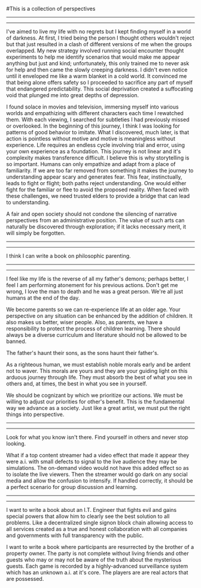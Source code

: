 #This is a collection of perspectives

---
---
I've aimed to live my life with no regrets but I kept finding myself in a world of darkness.  At first, I tried being the person I thought others wouldn't reject but that just resulted in a clash of different versions of me when the groups overlapped.  My new strategy involved running social encounter thought experiments to help me identify scenarios that would make me appear anything but just and kind; unfortunately, this only trained me to never ask for help and then came the slowly creeping darkness.  I didn't even notice until it enveloped me like a warm blanket in a cold world.  It convinced me that being alone offers safety so I proceeded to sacrifice any part of myself that endangered predictability.  This social deprivation created a suffocating void that plunged me into great depths of depression.

I found solace in movies and television, immersing myself into various worlds and empathizing with different characters each time I rewatched them.  With each viewing, I searched for subtleties I had previously missed or overlooked.  In the beginning of this journey, I think I was looking for patterns of good behavior to imitate.  What I discovered, much later, is that action is pointless without motive and motive is meaningless without experience.  Life requires an endless cycle involving trial and error, using your own experience as a foundation.  This journey is not linear and it's complexity makes transference difficult.  I believe this is why storytelling is so important.  Humans can only empathize and adapt from a place of familiarity.  If we are too far removed from something it makes the journey to understanding appear scary and generates fear.  This fear, instinctually, leads to fight or flight; both paths reject understanding.  One would either fight for the familiar or flee to avoid the proposed reality.  When faced with these challenges, we need trusted elders to provide a bridge that can lead to understanding.

A fair and open society should not condone the silencing of narrative perspectives from an administrative position.  The value of such arts can naturally be discovered through exploration; if it lacks necessary merit, it will simply be forgotten.

---
---
I think I can write a book on philosophic parenting.

----------
----------
I feel like my life is the reverse of all my father's demons; perhaps better, I feel I am performing atonement for his previous actions.  Don't get me wrong, I love the man to death and he was a great person.  We're all just humans at the end of the day.

We become parents so we can re-experience life at an older age.  Your perspective on any situation can be enhanced by the addition of children.  It also makes us better, wiser people.  Also, as parents, we have a responsibility to protect the process of children learning.  There should always be a diverse curriculum and literature should not be allowed to be banned.

The father's haunt their sons, as the sons haunt their father's.

As a righteous human, we must establish noble morals early and be ardent not to waver.  This morals are yours and they are your guiding light on this arduous journey through life.  They must absorb the best of what you see in others and, at times, the best in what you see in yourself.

We should be cognizant by which we prioritize our actions.  We must be willing to adjust our priorities for other's benefit.  This is the fundamental way we advance as a society.  Just like a great artist, we must put the right things into perspective.

---
---
Look for what you know isn't there.  Find yourself in others and never stop looking.

What if a top content streamer had a video effect that made it appear they were a.i. with small defects to signal to the live audience they may be simulations.  The on-demand video would not have this added effect so as to isolate the live viewers.  Then the streamer would go dark on any social media and allow the confusion to intensify.  If handled correctly, it should be a perfect scenario for group discussion and learning.

---
---
I want to write a book about an I.T. Engineer that fights evil and gains special powers that allow him to clearly see the best solution to all problems.  Like a decentralized single signon block chain allowing access to all services created as a true and honest collaboration with all companies and governments with full transparency with the public.

I want to write a book where participants are resurrected by the brother of a property owner.  The party is not complete without living friends and other guests who may or may not be aware of the truth about the mysterious guests.  Each game is recorded by a highly-advanced surveillance system which has an unknown a.i. at it's core.  The players are are real actors that are possessed.
